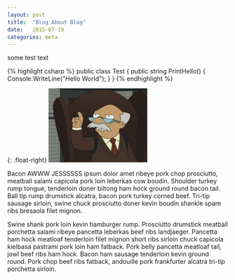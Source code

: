 ```yaml
---
layout: post
title:  "Blog About Blog"
date:   2015-07-19
categories: meta
---
```

some test text

{% highlight csharp %}
public class Test
{
  public string PrintHello()
  {
    Console.WriteLine("Hello World");
  }
}
{% endhighlight %}

{: .float-right}
![](/img/technically-correct.png)

Bacon AWWW JESSSSSS ipsum dolor amet ribeye pork chop prosciutto, meatball salami capicola pork loin leberkas cow boudin. Shoulder turkey rump tongue, tenderloin doner biltong ham hock ground round bacon tail. Ball tip rump drumstick alcatra, bacon pork turkey corned beef. Tri-tip sausage sirloin, swine chuck prosciutto doner kevin boudin shankle spare ribs bresaola filet mignon.

Swine shank pork loin kevin hamburger rump. Prosciutto drumstick meatball porchetta salami ribeye pancetta leberkas beef ribs landjaeger. Pancetta ham hock meatloaf tenderloin filet mignon short ribs sirloin chuck capicola kielbasa pastrami pork loin ham fatback. Pork belly pancetta meatloaf tail, jowl beef ribs ham hock. Bacon ham sausage tenderloin kevin ground round. Pork chop beef ribs fatback, andouille pork frankfurter alcatra tri-tip porchetta sirloin.
